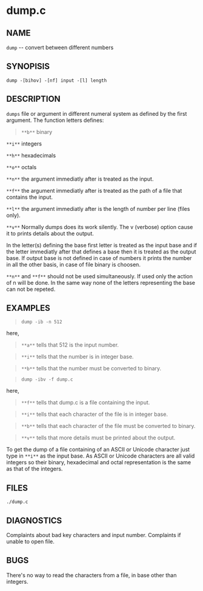 # dump.c
 
## NAME

`dump` -- convert between different numbers

## SYNOPISIS

`dump -[bihov] -[nf] input -[l] length`

## DESCRIPTION

`dumps` file or argument in different numeral system as defined by the first argument. The function letters defines:

> `**b**` binary

`**i**` integers

`**h**` hexadecimals

`**o**` octals

`**n**` the argument immediatly after is treated as the input.

`**f**` the argument immediatly after is treated as the path of a file that contains the input.

`**l**` the argument immediatly after is the length of number per line (files only).

`**v**` Normally dumps does its work silently. The v (verbose) option cause it to prints details about the output.


In the letter(s) defining the base first letter is treated as the input base and if the letter immediatly after that defines a base then it is treated as the output base. If output base is not defined in case of numbers it prints the number in all the other basis, in case of file binary is choosen.

`**n**` and `**f**` should not be used simultaneously. If used only the action of n will be done. In the same way none of the letters representing the base can not be repeted.

## EXAMPLES

> `dump -ib -n 512`

here,

> `**a**` tells that 512 is the input number.

> `**i**` tells that the number is in integer base.

> `**b**` tells that the number must be converted to binary.

> `dump -ibv -f dump.c`

here,

> `**f**` tells that dump.c is a file containing the input.

> `**i**` tells that each character of the file is in integer base.

> `**b**` tells that each character of the file must be converted to binary.

> `**v**` tells that more details must be printed about the output.

To get the dump of a file containing of an ASCII or Unicode character just type in `**i**` as the input base. As ASCII or Unicode characters are all valid integers so their binary, hexadecimal and octal representation is the same as that of the integers.

## FILES

`./dump.c`

## DIAGNOSTICS

Complaints about bad key characters and input number. Complaints if unable to open file.

## BUGS

There's no way to read the characters from a file, in base other than integers.
